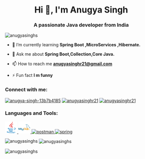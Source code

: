 <h1 align="center">Hi 👋, I'm Anugya Singh</h1>
<h3 align="center">A passionate Java developer from India</h3>

<p align="left"> <img src="https://komarev.com/ghpvc/?username=anugyasinghs&label=Profile%20views&color=0e75b6&style=flat" alt="anugyasinghs" /> </p>

- 🌱 I’m currently learning **Spring Boot ,MicroServices ,Hibernate.**

- 💬 Ask me about **Spring Boot,Collection,Core Java.**

- 📫 How to reach me **anugyasinghr21@gmail.com**

- ⚡ Fun fact **I m funny**

<h3 align="left">Connect with me:</h3>
<p align="left">
<a href="https://linkedin.com/in/anugya-singh-13b7b4185" target="blank"><img align="center" src="https://raw.githubusercontent.com/rahuldkjain/github-profile-readme-generator/master/src/images/icons/Social/linked-in-alt.svg" alt="anugya-singh-13b7b4185" height="30" width="40" /></a>
<a href="https://www.hackerrank.com/anugyasinghr21" target="blank"><img align="center" src="https://raw.githubusercontent.com/rahuldkjain/github-profile-readme-generator/master/src/images/icons/Social/hackerrank.svg" alt="anugyasinghr21" height="30" width="40" /></a>
<a href="https://auth.geeksforgeeks.org/user/anugyasinghr21" target="blank"><img align="center" src="https://raw.githubusercontent.com/rahuldkjain/github-profile-readme-generator/master/src/images/icons/Social/geeks-for-geeks.svg" alt="anugyasinghr21" height="30" width="40" /></a>
</p>

<h3 align="left">Languages and Tools:</h3>
<p align="left"> <a href="https://www.java.com" target="_blank" rel="noreferrer"> <img src="https://raw.githubusercontent.com/devicons/devicon/master/icons/java/java-original.svg" alt="java" width="40" height="40"/> </a> <a href="https://www.mysql.com/" target="_blank" rel="noreferrer"> <img src="https://raw.githubusercontent.com/devicons/devicon/master/icons/mysql/mysql-original-wordmark.svg" alt="mysql" width="40" height="40"/> </a> <a href="https://postman.com" target="_blank" rel="noreferrer"> <img src="https://www.vectorlogo.zone/logos/getpostman/getpostman-icon.svg" alt="postman" width="40" height="40"/> </a> <a href="https://spring.io/" target="_blank" rel="noreferrer"> <img src="https://www.vectorlogo.zone/logos/springio/springio-icon.svg" alt="spring" width="40" height="40"/> </a> </p>

<p><img align="left" src="https://github-readme-stats.vercel.app/api/top-langs?username=anugyasinghs&show_icons=true&locale=en&layout=compact" alt="anugyasinghs" /></p>

<p>&nbsp;<img align="center" src="https://github-readme-stats.vercel.app/api?username=anugyasinghs&show_icons=true&locale=en" alt="anugyasinghs" /></p>

<p><img align="center" src="https://github-readme-streak-stats.herokuapp.com/?user=anugyasinghs&" alt="anugyasinghs" /></p>
